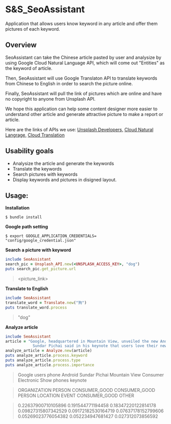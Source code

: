 # S&S_SeoAssistant
Application that allows users know keyword in any article and offer them pictures of each keyword.   

## Overview
SeoAssistant can take the Chinese article pasted by user and analysize by using Google Cloud Natural Language API, which will come out "Entities" as the keyword of article.

Then, SeoAssistant will use Google Translaton API to translate keywords from Chinese to English in order to search the picture online.

Finally, SeoAssistant will pull the link of pictures which are online and have no copyright to anyone from Unsplash API.

We hope this application can help some content designer more easier to understand other article and generate attractive picture to make a report or article.

Here are the links of APIs we use:
[Unsplash Developers,](https://unsplash.com/developers)
[Cloud Natural Langrage,](https://cloud.google.com/natural-language/docs/quickstart-client-libraries#client-libraries-usage-ruby) 
[Cloud Translation](https://cloud.google.com/translate/docs/quickstart-client-libraries)

## Usability goals
* Analysize the article and generate the keywords
* Translate the keywords
* Search pictures with keywords
* Display keywords and pictures in disigned layout. 

## Usage:

**Installation**
``` 
$ bundle install
```

**Google path setting**
```
$ export GOOGLE_APPLICATION_CREDENTIALS= "config/google_credential.json"
```

**Search a picture with keyword**
```ruby
include SeoAssistant
search_pic = Unsplash_API.new(<UNSPLASH_ACCESS_KEY>, "dog")
puts search_pic.get_picture.url
```
> <picture_link>

**Translate to English**
```ruby
include SeoAssistant
translate_word = Translate.new("狗")
puts translate_word.process
```
> "dog"

**Analyze article**
```ruby
include SeoAssistant
article = "Google, headquartered in Mountain View, unveiled the new Android phone at the Consumer Electronic Show./
            Sundar Pichai said in his keynote that users love their new Android phones."
analyze_article = Analyze.new(article)
puts analyze_article.process.keyword
puts analyze_article.process.type
puts analyze_article.process.importance
```
> Google   users   phone   Android   Sundar Pichai   Mountain View   Consumer Electronic Show   phones   keynote

> ORGANIZATION   PERSON   CONSUMER_GOOD   CONSUMER_GOOD   PERSON   LOCATION   EVENT   CONSUMER_GOOD   OTHER

> 0.22637900710105896   0.191544771194458   0.18347220122814178   0.09827315807342529   0.09172182530164719   0.07637178152799606   0.05269023776054382   0.052234947681427   0.027312073856592
